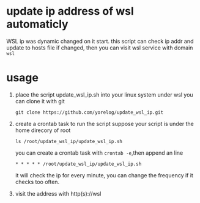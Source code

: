 # update ip address of wsl automaticly     
WSL ip was dynamic changed on it start. this script can check ip addr and update to hosts file if changed, then you can visit wsl service with domain `wsl`


# usage       
1. place the script update_wsl_ip.sh into your linux system under wsl
   you can clone it with git
   
   ```shell    
   git clone https://github.com/yorelog/update_wsl_ip.git       
   ```
   
2. create a crontab task to run the script
   suppose your script is under the home direcory of root
   ```shell    
   ls /root/update_wsl_ip/update_wsl_ip.sh
   ```
   you can create a crontab task with `crontab -e`,then append an line
   ```
   * * * * * /root/update_wsl_ip/update_wsl_ip.sh
   ```
   it will check the ip for every minute, you can change the frequency if it checks too often.
3. visit the address with http(s)://wsl        
